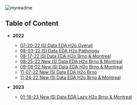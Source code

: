 ![myreadme](https://user-images.githubusercontent.com/70707092/95544092-d0b72880-09bf-11eb-90f7-bdca493307f7.png)

## Table of Content

- **2022**

  - [07-20-22 ISI Data EDA H2o Overall](https://github.com/mareksturek/isibrno-related/blob/main/notebooks/07-20-22_isi_data_eda_h2o_overall.ipynb)  
  - [08-03-22 ISI Data EDA H2o Pathology](https://github.com/mareksturek/isibrno-related/blob/main/notebooks/08-03-22%20isi_data_eda_h2o_pathology_overall.ipynb) 
  - [08-17-22 ISI Data EDA H2o Brno & Montreal](https://github.com/mareksturek/isibrno-related/blob/main/notebooks/08-17-22%20isi_data_h2o_brno_montreal.ipynb)
  - [08-25-22 New ISI Data EDA H2o Brno & Montreal](https://github.com/mareksturek/isibrno-related/blob/main/notebooks/08-25-22%20new_isi_data_h2o_brno_montreal.ipynb)
  - [09-06-22 New ISI Data EDA H2o Brno & Montreal](https://github.com/mareksturek/isibrno-related/blob/main/notebooks/09-06-22%20new_isi_data_h2o_brno_montreal.ipynb)
  - [11-07-22 New ISI Data EDA H2o Brno](https://github.com/mareksturek/isibrno-related/blob/main/notebooks/11-07-22%20new_isi_data_h2o_brno.ipynb)
  - [11-24-22 New ISI Data EDA H2o Brno & Montreal](https://github.com/mareksturek/isibrno-related/blob/main/notebooks/11-24-22%20new_isi_data_h2o_brno_montreal.ipynb)
  
- **2023**
  
  - [01-16-23 New ISI Data EDA Lazy H2o Brno & Montreal](https://github.com/mareksturek/isibrno-related/blob/main/notebooks/16-01-23%20new_isi_data_lazy_h2o_brno_montreal.ipynb)
  